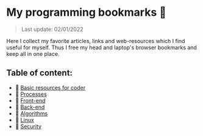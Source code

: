 # My programming bookmarks 📑
> Last update: 02/01/2022

Here I collect my favorite articles, links and web-resources which I find useful for myself.
Thus I free my head and laptop's browser bookmarks and keep all in one place.

## Table of content:
- :page_with_curl: [Basic resources for coder](./md/basic_prog_portals.md)
- :page_with_curl: [Processes](./md/processes.md)
- :page_with_curl: [Front-end](./md/frontend/frontend.md)
- :page_with_curl: [Back-end](./md/backend/backend.md)
- :page_with_curl: [Algorithms](./md/algorithms.md)
- :page_with_curl: [Linux](./md/linux.md)
- :page_with_curl: [Security](./md/security.md)
